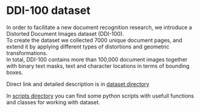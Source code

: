 # DDI-100 dataset
In order to facilitate a new document recognition research, we introduce a Distorted Document Images dataset (DDI-100).<br>
To create the dataset we collected 7000 unique document pages, and extend it by applying different types of distortions and geometric transformations.<br>
In total, DDI-100 contains more than 100,000 document images together with binary text masks, text and character locations in terms of bounding boxes.

Direct link and detailed description is in [dataset directory](https://github.com/i-vasiliev/DDI-100-dataset/tree/master/dataset)

In [scripts directory](https://github.com/i-vasiliev/DDI-100-dataset/tree/master/scripts) you can find some python scripts with usefull functions and classes for working with dataset.
